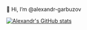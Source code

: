 👋 Hi, I’m @alexandr-garbuzov

[![Alexandr's GitHub stats](https://github-readme-stats.vercel.app/api?username=alexandr-garbuzov&include_all_commits=true&theme=neon&hide_border=true)](https://github.com/alexandr-garbuzov)

<!---
alexandr-garbuzov/alexandr-garbuzov is a ✨ special ✨ repository because its `README.md` (this file) appears on your GitHub profile.
You can click the Preview link to take a look at your changes.
--->
